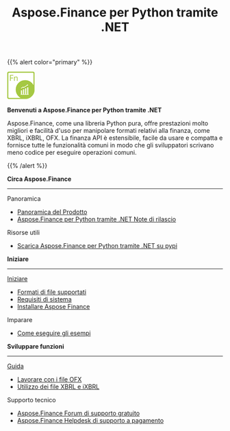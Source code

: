 ﻿---
title: Aspose.Finance per Python tramite .NET
linktitle: Aspose.Finance per Python tramite .NET
keywords: finance,xbrl,ixbrl,ofx,python
description: Fornisce prestazioni molto migliori e facilità d'uso per manipolare formati relativi alla finanza, come XBRL, iXBRL, OFX utilizzando Python
type: docs
weight: 10
url: /it/python-net/
is_root: true
aliases:
  - /python-net/working-with-aspose-finance/
---
{{% alert color="primary" %}}

<img src="home_1.png" style="width:64px;height:64px;" alt="Aspose.Finance for Python via .NET Product Logo" />

**Benvenuti a Aspose.Finance per Python tramite .NET**

Aspose.Finance, come una libreria Python pura, offre prestazioni molto migliori e facilità d'uso per manipolare formati relativi alla finanza, come XBRL, iXBRL, OFX. La finanza API è estensibile, facile da usare e compatta e fornisce tutte le funzionalità comuni in modo che gli sviluppatori scrivano meno codice per eseguire operazioni comuni.

{{% /alert %}}

<div class="row">
	<div class="col-md-4">
		<p><b>Circa Aspose.Finance</b></p>
			<hr><p>Panoramica</p></hr>
			<ul>
				<li><a href="/finance/it/python-net/product-overview/">Panoramica del Prodotto</a></li>
			  <li><a href="https://releases.aspose.com/finance/python-net/release-notes/">Aspose.Finance per Python tramite .NET Note di rilascio</a></li>
			</ul>            
	        <p>Risorse utili</p>
			<ul>
				<li><a href="https://pypi.org/project/aspose-finance/">Scarica Aspose.Finance per Python tramite .NET su pypi</a></li>
			</ul>
	</div>
	<div class="col-md-4">
		<p><b>Iniziare</b></p>
			<hr><p><a href="/finance/it/python-net/getting-started/">Iniziare</a></p></hr>
			<ul>
				<li><a href="/finance/it/python-net/supported-file-formats/">Formati di file supportati</a></li>
				<li><a href="/finance/it/python-net/system-requirements/">Requisiti di sistema</a></li>
				<li><a href="/finance/it/python-net/installation/">Installare Aspose Finance</a></li>
			</ul>
			<p>Imparare</p>
			<ul>
				<li><a href="/finance/it/python-net/how-to-run-the-examples/">Come eseguire gli esempi</a></li>
			</ul>
	</div>
	<div class="col-md-4">
		<p><b>Sviluppare funzioni</b></p>
			<hr><p><a href="/finance/it/python-net/developer-guide/">Guida</a></p></hr>
			<ul>
				<li><a href="/finance/it/python-net/working-with-ofx-files/">Lavorare con i file OFX</a></li>
				<li><a href="/finance/it/python-net/working-with-xbrl-and-ixbrl-files/">Utilizzo dei file XBRL e iXBRL</a></li>
			</ul>
			<p>Supporto tecnico</p>
			<ul>
				<li><a href="https://forum.aspose.com/c/finance/43">Aspose.Finance Forum di supporto gratuito</a></li>
				<li><a href="https://helpdesk.aspose.com/">Aspose.Finance Helpdesk di supporto a pagamento</a></li>
			</ul>
	</div>
</div>

